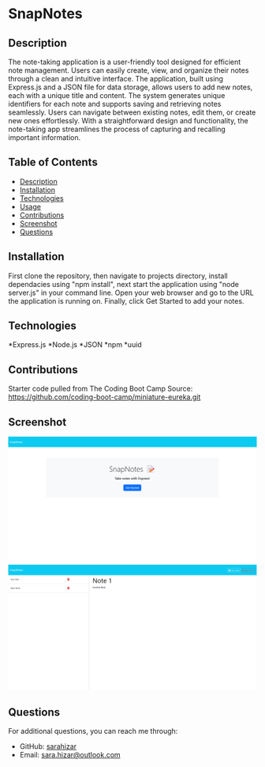 # SnapNotes
 
## Description
The note-taking application is a user-friendly tool designed for efficient note management. Users can easily create, view, and organize their notes through a clean and intuitive interface. The application, built using Express.js and a JSON file for data storage, allows users to add new notes, each with a unique title and content. The system generates unique identifiers for each note and supports saving and retrieving notes seamlessly. Users can navigate between existing notes, edit them, or create new ones effortlessly. With a straightforward design and functionality, the note-taking app streamlines the process of capturing and recalling important information.

## Table of Contents
- [Description](#description)
- [Installation](#installation)
- [Technologies](#technologies)
- [Usage](#usage)
- [Contributions](#contributions)
- [Screenshot](#screenshot)
- [Questions](#github-username)

## Installation
First clone the repository, then navigate to projects directory, install dependacies using "npm install", next start the application using "node server.js" in your command line. Open your web browser and go to the URL the application is running on. Finally, click Get Started to add your notes.

## Technologies
*Express.js
*Node.js
*JSON
*npm
*uuid

## Contributions
Starter code pulled from The Coding Boot Camp Source: https://github.com/coding-boot-camp/miniature-eureka.git

## Screenshot
![My Image](/SnapMain.png)
![My Image](/Snap2nd.png)

## Questions
For additional questions, you can reach me through:
- GitHub: [sarahizar](https://github.com/sarahizar)
- Email: sara.hizar@outlook.com
    